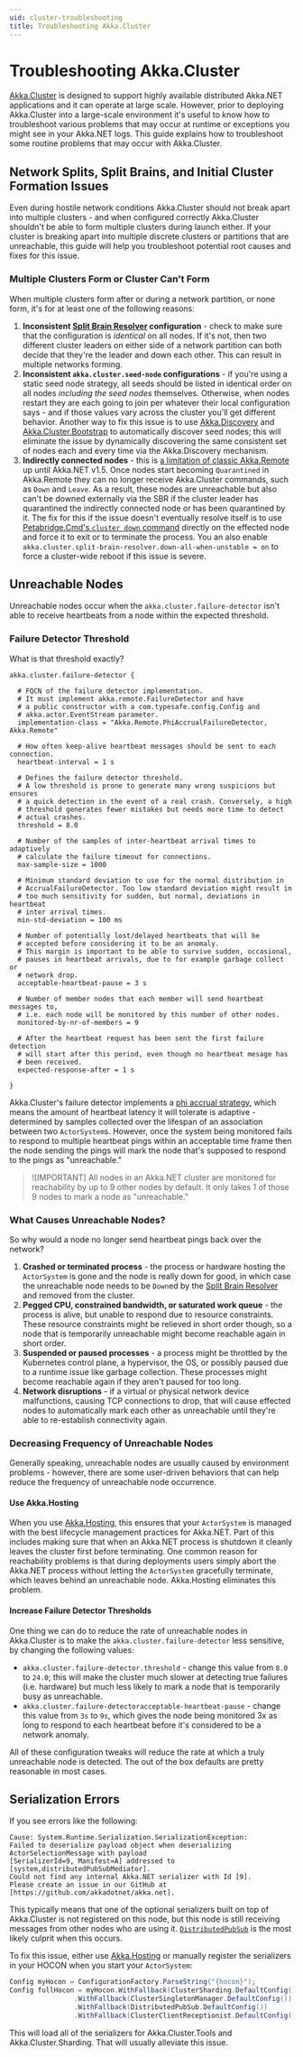```yaml
---
uid: cluster-troubleshooting
title: Troubleshooting Akka.Cluster
---
```


# Troubleshooting Akka.Cluster

[Akka.Cluster](xref:cluster-overview) is designed to support highly available distributed Akka.NET applications and it can operate at large scale. However, prior to deploying Akka.Cluster into a large-scale environment it's useful to know how to troubleshoot various problems that may occur at runtime or exceptions you might see in your Akka.NET logs. This guide explains how to troubleshoot some routine problems that may occur with Akka.Cluster.

## Network Splits, Split Brains, and Initial Cluster Formation Issues

Even during hostile network conditions Akka.Cluster should not break apart into multiple clusters - and when configured correctly Akka.Cluster shouldn't be able to form multiple clusters during launch either. If your cluster is breaking apart into multiple discrete clusters or partitions that are unreachable, this guide will help you troubleshoot potential root causes and fixes for this issue.

### Multiple Clusters Form or Cluster Can't Form

When multiple clusters form after or during a network partition, or none form, it's for at least one of the following reasons:

1. **Inconsistent [Split Brain Resolver](xref:split-brain-resolver) configuration** - check to make sure that the configuration is _identical_ on all nodes. If it's not, then two different cluster leaders on either side of a network partition can both decide that they're the leader and down each other. This can result in multiple networks forming.
2. **Inconsistent `akka.cluster.seed-node` configurations** - if you're using a static seed node strategy, all seeds should be listed in identical order on all nodes _including the seed nodes_ themselves. Otherwise, when nodes restart they are each going to join per whatever their local configuration says - and if those values vary across the cluster you'll get different behavior. Another way to fix this issue is to use [Akka.Discovery](xref:akka-discovery) and [Akka.Cluster.Bootstrap](https://github.com/akkadotnet/Akka.Management) to automatically discover seed nodes; this will eliminate the issue by dynamically discovering the same consistent set of nodes each and every time via the Akka.Discovery mechanism.
3. **Indirectly connected nodes** - this is [a limitation of classic Akka.Remote](https://github.com/akkadotnet/akka.net/issues/4757) up until Akka.NET v1.5. Once nodes start becoming `Quarantined` in Akka.Remote they can no longer receive Akka.Cluster commands, such as `Down` and `Leave`. As a result, these nodes are unreachable but also can't be downed externally via the SBR if the cluster leader has quarantined the indirectly connected node or has been quarantined by it. The fix for this if the issue doesn't eventually resolve itself is to use [Petabridge.Cmd's `cluster down` command](https://cmd.petabridge.com/articles/commands/cluster-commands.html#cluster-down) directly on the effected node and force it to exit or to terminate the process. You an also enable `akka.cluster.split-brain-resolver.down-all-when-unstable = on` to force a cluster-wide reboot if this issue is severe.

## Unreachable Nodes

Unreachable nodes occur when the `akka.cluster.failure-detector` isn't able to receive heartbeats from a node within the expected threshold.

### Failure Detector Threshold

What is that threshold exactly?

```hocon
akka.cluster.failure-detector {

  # FQCN of the failure detector implementation.
  # It must implement akka.remote.FailureDetector and have
  # a public constructor with a com.typesafe.config.Config and
  # akka.actor.EventStream parameter.
  implementation-class = "Akka.Remote.PhiAccrualFailureDetector, Akka.Remote"

  # How often keep-alive heartbeat messages should be sent to each connection.
  heartbeat-interval = 1 s

  # Defines the failure detector threshold.
  # A low threshold is prone to generate many wrong suspicions but ensures
  # a quick detection in the event of a real crash. Conversely, a high
  # threshold generates fewer mistakes but needs more time to detect
  # actual crashes.
  threshold = 8.0

  # Number of the samples of inter-heartbeat arrival times to adaptively
  # calculate the failure timeout for connections.
  max-sample-size = 1000

  # Minimum standard deviation to use for the normal distribution in
  # AccrualFailureDetector. Too low standard deviation might result in
  # too much sensitivity for sudden, but normal, deviations in heartbeat
  # inter arrival times.
  min-std-deviation = 100 ms

  # Number of potentially lost/delayed heartbeats that will be
  # accepted before considering it to be an anomaly.
  # This margin is important to be able to survive sudden, occasional,
  # pauses in heartbeat arrivals, due to for example garbage collect or
  # network drop.
  acceptable-heartbeat-pause = 3 s

  # Number of member nodes that each member will send heartbeat messages to,
  # i.e. each node will be monitored by this number of other nodes.
  monitored-by-nr-of-members = 9

  # After the heartbeat request has been sent the first failure detection
  # will start after this period, even though no heartbeat mesage has
  # been received.
  expected-response-after = 1 s

}
```

Akka.Cluster's failure detector implements a [phi accrual strategy](https://medium.com/@arpitbhayani/phi-%CF%86-accrual-failure-detection-79c21ce53a7a), which means the amount of heartbeat latency it will tolerate is adaptive - determined by samples collected over the lifespan of an association between two `ActorSystem`s. However, once the system being monitored fails to respond to multiple heartbeat pings within an acceptable time frame then the node sending the pings will mark the node that's supposed to respond to the pings as "unreachable."

> ![IMPORTANT]
> All nodes in an Akka.NET cluster are monitored for reachability by up to 9 other nodes by default. It only takes 1 of those 9 nodes to mark a node as "unreachable."

### What Causes Unreachable Nodes?

So why would a node no longer send heartbeat pings back over the network?

1. **Crashed or terminated process** - the process or hardware hosting the `ActorSystem` is gone and the node is really down for good, in which case the unreachable node needs to be `Down`ed by the [Split Brain Resolver](xref:split-brain-resolver) and removed from the cluster.
2. **Pegged CPU, constrained bandwidth, or saturated work queue** - the process is alive, but unable to respond due to resource constraints. These resource constraints might be relieved in short order though, so a node that is temporarily unreachable might become reachable again in short order.
3. **Suspended or paused processes** - a process might be throttled by the Kubernetes control plane, a hypervisor, the OS, or possibly paused due to a runtime issue like garbage collection. These processes might become reachable again if they aren't paused for too long.
4. **Network disruptions** - if a virtual or physical network device malfunctions, causing TCP connections to drop, that will cause effected nodes to automatically mark each other as unreachable until they're able to re-establish connectivity again.

### Decreasing Frequency of Unreachable Nodes

Generally speaking, unreachable nodes are usually caused by environment problems - however, there are some user-driven behaviors that can help reduce the frequency of unreachable node occurrence.

#### Use Akka.Hosting

When you use [Akka.Hosting](https://github.com/akkadotnet/Akka.Hosting), this ensures that your `ActorSystem` is managed with the best lifecycle management practices for Akka.NET. Part of this includes making sure that when an Akka.NET process is shutdown it cleanly leaves the cluster first before terminating. One common reason for reachability problems is that during deployments users simply abort the Akka.NET process without letting the `ActorSystem` gracefully terminate, which leaves behind an unreachable node. Akka.Hosting eliminates this problem.

#### Increase Failure Detector Thresholds

One thing we can do to reduce the rate of unreachable nodes in Akka.Cluster is to make the `akka.cluster.failure-detector` less sensitive, by changing the following values:

* `akka.cluster.failure-detector.threshold` - change this value from `8.0` to `24.0`; this will make the cluster much slower at detecting true failures (i.e. hardware) but much less likely to mark a node that is temporarily busy as unreachable.
* `akka.cluster.failure-detectoracceptable-heartbeat-pause` - change this value from `3s` to `9s`, which gives the node being monitored 3x as long to respond to each heartbeat before it's considered to be a network anomaly.

All of these configuration tweaks will reduce the rate at which a truly unreachable node is detected. The out of the box defaults are pretty reasonable in most cases.

## Serialization Errors

If you see errors like the following:

```text
Cause: System.Runtime.Serialization.SerializationException:
Failed to deserialize payload object when deserializing ActorSelectionMessage with payload
[SerializerId=9, Manifest=A] addressed to [system,distributedPubSubMediator].
Could not find any internal Akka.NET serializer with Id [9].
Please create an issue in our GitHub at [https://github.com/akkadotnet/akka.net].
```

This typically means that one of the optional serializers built on top of Akka.Cluster is not registered on this node, but this node is still receiving messages from other nodes who are using it. [`DistributedPubSub`](xref:distributed-publish-subscribe) is the most likely culprit when this occurs.

To fix this issue, either use [Akka.Hosting](https://github.com/akkadotnet/Akka.Hosting) or manually register the serializers in your HOCON when you start your `ActorSystem`:

```csharp
Config myHocon = ConfigurationFactory.ParseString("{hocon}");
Config fullHocon = myHocon.WithFallback(ClusterSharding.DefaultConfig()
                .WithFallback(ClusterSingletonManager.DefaultConfig())
                .WithFallback(DistributedPubSub.DefaultConfig())
                .WithFallback(ClusterClientReceptionist.DefaultConfig()));
```

This will load all of the serializers for Akka.Cluster.Tools and Akka.Cluster.Sharding. That will usually alleviate this issue.
